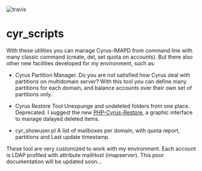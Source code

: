 ![travis](https://travis-ci.org/falon/cyr_scripts.svg?branch=master)
# cyr_scripts

With these utilities you can manage Cyrus-IMAPD from command line with many classic command (create, del, set quota on accounts).
But there also other new facilities developed for my environment, such as:

- Cyrus Partition Manager. Do you are not satisfied how Cyrus deal with partitions on multidomain server?
With this tool you can define many partitions for each domain, and balance accounts over their own set of partitions only.

- Cyrus Restore Tool
Unexpunge and undeleted folders from one place. Deprecated. I suggest the new [PHP-Cyrus-Restore](https://falon.github.io/PHP-Cyrus-Restore/), a graphic interface to manage dalayed deleted items.

- cyr_showuser.pl
A list of mailboxes per domain, with quota report, partitions and Last update timestamp.

These tool are very customized to work with my environment. Each account is LDAP profiled with attribute mailHost (imapserver).
This poor documentation will be updated soon...
